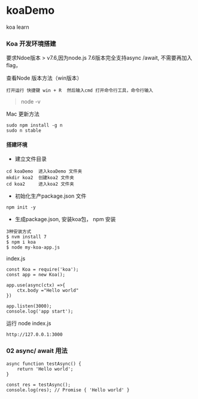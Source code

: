 # koaDemo
koa learn

### Koa 开发环境搭建

要求Ndoe版本 > v7.6,因为node.js 7.6版本完全支持async /await, 不需要再加入flag，

查看Node 版本方法（win版本）

`
打开运行 快捷键 win + R  然后输入cmd 打开命令行工具，命令行输入
`

 > node -v

Mac 更新方法

```
sudo npm install -g n
sudo n stable
```
#### 搭建环境

- 建立文件目录
```
cd koaDemo  进入koaDemo 文件夹
mkdir koa2  创建koa2 文件夹
cd koa2     进入koa2 文件夹
```
- 初始化生产package.json 文件
```
npm init -y
```
- 生成package.json, 安装koa包， npm 安装
```
3种安装方式
$ nvm install 7
$ npm i koa
$ node my-koa-app.js
```
index.js
```
const Koa = require('koa');
const app = new Koa();

app.use(async(ctx) =>{
    ctx.body ="Hello world"
})

app.listen(3000);
console.log('app start');
```
运行  node index.js
```
http://127.0.0.1:3000
```

### 02 async/ await 用法

```
async function testAsync() {
    return 'Hello world';
}

const res = testAsync();
console.log(res); // Promise { 'Hello world' }
```